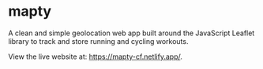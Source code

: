 # mapty

A clean and simple geolocation web app built around the JavaScript Leaflet library to track and store running and cycling workouts.

View the live website at: https://mapty-cf.netlify.app/.
